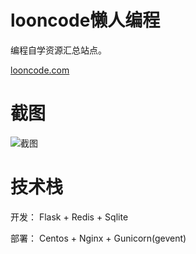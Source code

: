 # looncode懒人编程

编程自学资源汇总站点。

[looncode.com](http://looncode.com)

# 截图

![截图](http://readme-1253118766.file.myqcloud.com/WX20180227-212046%402x.png)

# 技术栈

开发：
Flask + Redis + Sqlite 

部署：
Centos + Nginx + Gunicorn(gevent)



